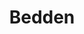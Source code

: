 ---
title: Bedden
logo: img/categories/bedden-text.gif
background: /img/categories/bedden-bg.webp
---